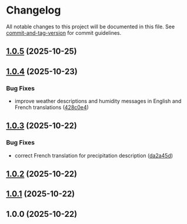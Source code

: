 # Changelog

All notable changes to this project will be documented in this file. See [commit-and-tag-version](https://github.com/absolute-version/commit-and-tag-version) for commit guidelines.

## [1.0.5](https://github.com/Mara-Li/weather-describe/compare/1.0.4...1.0.5) (2025-10-25)

## [1.0.4](https://github.com/Mara-Li/weather-describe/compare/1.0.3...1.0.4) (2025-10-23)


### Bug Fixes

* improve weather descriptions and humidity messages in English and French translations ([428c0e4](https://github.com/Mara-Li/weather-describe/commit/428c0e470542efa51b9b8b2d61381a2cf94b8f08))

## [1.0.3](https://github.com/Mara-Li/weather-describe/compare/1.0.2...1.0.3) (2025-10-22)


### Bug Fixes

* correct French translation for precipitation description ([da2a45d](https://github.com/Mara-Li/weather-describe/commit/da2a45d22914161b59d9693832e1fae80de41d49))

## [1.0.2](///compare/1.0.1...1.0.2) (2025-10-22)

## [1.0.1](///compare/1.0.0...1.0.1) (2025-10-22)

## 1.0.0 (2025-10-22)
